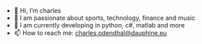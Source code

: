 - 👋 Hi, I’m charles
- 👀 I am passionate about sports, technology, finance and music
- 🌱 I am currently developing in python, c#, matlab and more
- 📫 How to reach me: charles.odendhal@dauphine.eu

<!---
coasensi/coasensi is a ✨ special ✨ repository because its `README.md` (this file) appears on your GitHub profile.
You can click the Preview link to take a look at your changes.
--->
